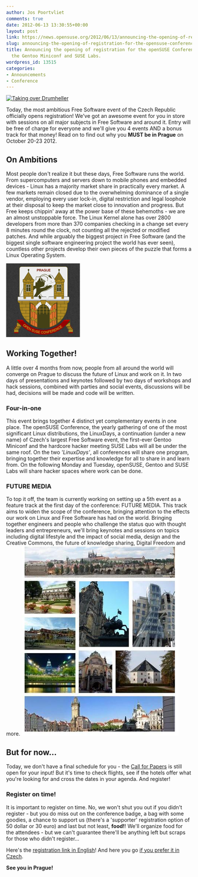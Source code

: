 ```yaml
---
author: Jos Poortvliet
comments: true
date: 2012-06-13 13:30:55+00:00
layout: post
link: https://news.opensuse.org/2012/06/13/announcing-the-opening-of-registration-for-the-opensuse-conference-linuxdays-the-gentoo-miniconf-and-suse-labs/
slug: announcing-the-opening-of-registration-for-the-opensuse-conference-linuxdays-the-gentoo-miniconf-and-suse-labs
title: Announcing the opening of registration for the openSUSE Conference, LinuxDays,
  the Gentoo Miniconf and SUSE Labs.
wordpress_id: 13515
categories:
- Announcements
- Conference
---
```



[![Taking over Drumheller](http://farm6.staticflickr.com/5004/5328368184_53a6a355a0_n.jpg)](http://www.flickr.com/photos/venturevancouver/5328368184/)
    


Today, the most ambitious Free Software event of the Czech Republic officially opens registration! We've got an awesome event for you in store with sessions on all major subjects in Free Software and around it. Entry will be free of charge for everyone and we'll give you 4 events AND a bonus track for that money! Read on to find out why you **MUST be in Prague** on October 20-23 2012. <!-- more -->



## On Ambitions


Most people don't realize it but these days, Free Software runs the world. From supercomputers and servers down to mobile phones and embedded devices - Linux has a majority market share in practically every market. A few markets remain closed due to the overwhelming dominance of a single vendor, employing every user lock-in, digital restriction and legal loophole at their disposal to keep the market close to innovation and progress. But Free keeps chippin' away at the power base of these behemoths - we are an almost unstoppable force. The Linux Kernel alone has over 2800 developers from more than 370 companies checking in a change set every 8 minutes round the clock, not counting all the rejected or modified patches. And while arguably the biggest project in Free Software (and the biggest single software engineering project the world has ever seen), countless other projects develop their own pieces of the puzzle that forms a Linux Operating System.

![oSC logo](/wp-content/uploads/2012/06/logo1.png)


## Working Together!


A little over 4 months from now, people from all around the world will converge on Prague to discuss the future of Linux and work on it. In two days of presentations and keynotes followed by two days of workshops and hack sessions, combined with parties and social events, discussions will be had, decisions will be made and code will be written.



### Four-in-one


This event brings together 4 distinct yet complementary events in one place. The openSUSE Conference, the yearly gathering of one of the most significant Linux distributions, the LinuxDays, a continuation (under a new name) of Czech's largest Free Software event, the first-ever Gentoo Miniconf and the hardcore hacker meeting SUSE Labs will all be under the same roof. On the two _'LinuxDays'_, all conferences will share one program, bringing together their expertise and knowledge for all to share in and learn from. On the following Monday and Tuesday, openSUSE, Gentoo and SUSE Labs will share hacker spaces where work can be done.



### FUTURE MEDIA


To top it off, the team is currently working on setting up a 5th event as a feature track at the first day of the conference: FUTURE MEDIA. This track aims to widen the scope of the conference, bringing attention to the effects our work on Linux and Free Software has had on the world. Bringing together engineers and people who challenge the status quo with thought leaders and entrepreneurs, we'll bring keynotes and sessions on topics including digital lifestyle and the impact of social media, design and the Creative Commons, the future of knowledge sharing, Digital Freedom and more.
![Beautiful city of prague](/wp-content/uploads/2012/06/prague.jpg)


## But for now...


Today, we don't have a final schedule for you - the [Call for Papers](http://conference.opensuse.org/Call-for-papers/) is still open for your input! But it's time to check flights, see if the hotels offer what you're looking for and cross the dates in your agenda. And register!



### Register on time!


It is important to register on time. No, we won't shut you out if you didn't register - but you do miss out on the conference badge, a bag with some goodies, a chance to support us (there's a 'supporter' registration option of 50 dollar or 30 euro) and last but not least, **food!**! We'll organize food for the attendees - but we can't guarantee there'll be anything left but scraps for those who didn't register...

Here's the [registration link in English](http://goo.gl/prq4C)!
And here you go [if you prefer it in Czech](http://goo.gl/7gWXy).

**See you in Prague!**
